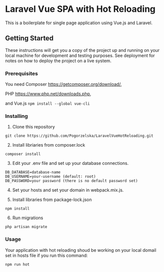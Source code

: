 # Laravel Vue SPA with Hot Reloading

This is a boilerplate for single page application using Vue.js and Laravel.

## Getting Started

These instructions will get you a copy of the project up and running on your local machine for development and testing purposes. See deployment for notes on how to deploy the project on a live system.

### Prerequisites

You need Composer https://getcomposer.org/download/, 

PHP https://www.php.net/downloads.php, 

and Vue.js ```npm install --global vue-cli```

### Installing

1. Clone this repository
```
git clone https://github.com/Pogorzelska/LaravelVueHotReloading.git
```

2. Install libriaries from composer.lock
```
composer install
```

3. Edit your .env file and set up your database connections. 
```
DB_DATABASE=database-name
DB_USERNAME=your-username (default: root)
DB_PASSWORD=your password (there is no default password set)
```

4. Set your hosts and set your domain in webpack.mix.js. 

5. Install libraries from package-lock.json
```
npm install
```
6. Run migrations
```
php artisan migrate
```

### Usage
Your application with hot reloading shoud be working on your local domail set in hosts file if you run this command:

```
npm run hot
```



